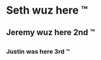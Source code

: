 ##
<h1>Seth wuz here &trade;</h1>
<h2>Jeremy wuz here 2nd &trade;<h2>
<h3> Justin was here 3rd &trade;<h3>
